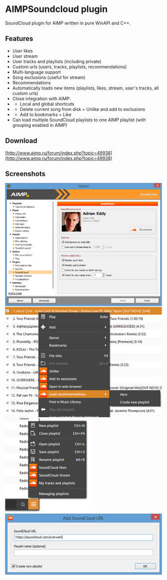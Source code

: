 # AIMPSoundcloud plugin

SoundCloud plugin for AIMP written in pure WinAPI and C++.

Features
---
- User likes
- User stream
- User tracks and playlists (including private)
- Custom urls (users, tracks, playlists, recommendations)
- Multi-language support
- Song exclusions (useful for stream)
- Recommendations
- Automatically loads new items (playlists, likes, stream, user's tracks, all custom urls)
- Close integration with AIMP:
- - Local and global shortcuts
- - Delete current song from disk = Unlike and add to exclusions
- -  Add to bookmarks = Like
- Can load multiple SoundCloud playlists to one AIMP playlist (with grouping enabled in AIMP)

Download
---
[http://www.aimp.ru/forum/index.php?topic=49938](http://www.aimp.ru/forum/index.php?topic=49938)

Screenshots
---
![Options dialog](/_screenshots/options.png)
![Playlists menu](/_screenshots/playlists.png)
![Context menu](/_screenshots/contextmenu.png)
![Add URL dialog](/_screenshots/addurl.png)
